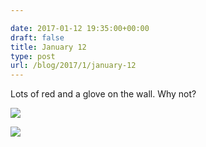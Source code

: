 ```yaml
---

date: 2017-01-12 19:35:00+00:00
draft: false
title: January 12
type: post
url: /blog/2017/1/january-12
---
```


Lots of red and a glove on the wall. Why not?


  
![](/images/2017-01-12-20171january-12/FullSizeRender.jpg)

  


  
![](/images/2017-01-12-20171january-12/FullSizeRender.jpg)

